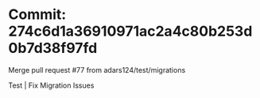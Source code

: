 # Commit: 274c6d1a36910971ac2a4c80b253d0b7d38f97fd

Merge pull request #77 from adars124/test/migrations

Test | Fix Migration Issues
